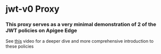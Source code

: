 # jwt-v0 Proxy
### This proxy serves as a very minimal demonstration of 2 of the JWT policies on Apigee Edge

See [this](https://www.youtube.com/watch?v=YTxiBpOKST0) video for a deeper dive and more comprehensive introduction to these policies